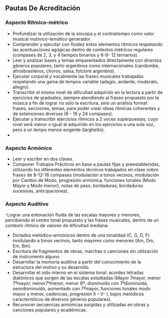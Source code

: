 ## Pautas De Acreditación
### Aspecto Rítmico-métrico

- Profundizar la utilización de la síncopa y el contratiempo como valor musical motívico-temático generador.
- Comprender y ejecutar con fluidez estos elementos rítmicos respetando las acentuaciones agógicas dentro de contextos métricos regulares (compases de 2, 3, y 4 tiempos binarios y 6-9- 12 ternarios).
- Leer y analizar bases y temas emparentados directamente con diversos géneros populares, tanto argentinos como internacionales (candombe, afrosbrasileros, choros, salsa, folclore argentino).
- Ejecutar corporal y vocalmente las frases musicales trabajadas respetando una gama de tempos variable (adagio, andante, moderato, allegro).
- Transcribir el mismo nivel de dificultad adquirido en la lectura a partir de ejercicios de graduales, siempre atendiendo al fraseo propuesto por la música a fin de lograr no sólo la escritura, sino un análisis formal: frases, secciones, temas, para poder crear ideas rítmicas coherentes y de extensiones diversas (8 - 16 y 24 compases).
- Ejecutar y transcribir ejercicios rítmicos a 2 voces superpuestas, cuyo nivel será menor o igual al adquirido en los ejercicios a una sola voz, pero a un tempo menos exigente (larghetto).
- 
### Aspecto Armónico
- Leer y escribir en dos claves.
- Componer Trabajos Prácticos en base a pautas fijas y preestablecidas, utilizando los diferentes elementos técnicos trabajados en clase sobre frases de 8-12-16 compases (modulación a tonos vecinos, modulación por Cambio de Modo, progresión armónica, funciones tonales (Modo Mayor y Modo menor), notas de paso, bordaduras, bordaduras sucesivas, anticipaciones).


### Aspecto Auditivo
-Lograr una entonación fluída de las escalas mayores y menores, percibiendo el centro tonal propuesto y las frases musicales, dentro de un contexto rítmico de valores de dificultad mediana.
- Dictados melódico–armónicos dentro de una tonalidad (C, G, D, F) modulando a tonos vecinos, tanto mayores como menores (Am, Dm, Em, Bm).
- Escritura de fragmentos de obras, marchas o canciones sin utilización de instrumento alguno.
- Desarrollar la memoria auditiva a partir del conocimiento de la estructura del motivo y su desarrollo.
- Desarrollar el oído interno en el sistema tonal: acordes tétradas diatónicos que surgen de las escalas estudiadas (Mayor 7mayor, menor 7ªmayor, menor7ªmenor, menor 6ª, disminuído con 7ªdisminuída, semidisminuído, aumentado con 7ªmayor, funciones tonales modo mayor y menor, cadencias, progresión II – V- I, bajos melódicos característicos de diversos géneros populares).
- Reconocer secuencias armónicas surgidas y utilizadas en obras y canciones populares y académicas.

